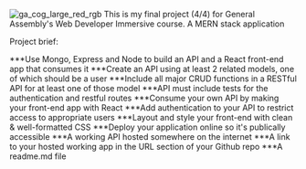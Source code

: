 ![ga_cog_large_red_rgb](https://cloud.githubusercontent.com/assets/40461/8183776/469f976e-1432-11e5-8199-6ac91363302b.png)
This is my final project (4/4) for General Assembly's Web Developer Immersive course.
A MERN stack application

Project brief:

***Use Mongo, Express and Node to build an API and a React front-end app that consumes it
***Create an API using at least 2 related models, one of which should be a user
***Include all major CRUD functions in a RESTful API for at least one of those model
***API must include tests for the authentication and restful routes
***Consume your own API by making your front-end app with React
***Add authentication to your API to restrict access to appropriate users
***Layout and style your front-end with clean & well-formatted CSS
***Deploy your application online so it's publically accessible
***A working API hosted somewhere on the internet
***A link to your hosted working app in the URL section of your Github repo
***A readme.md file
